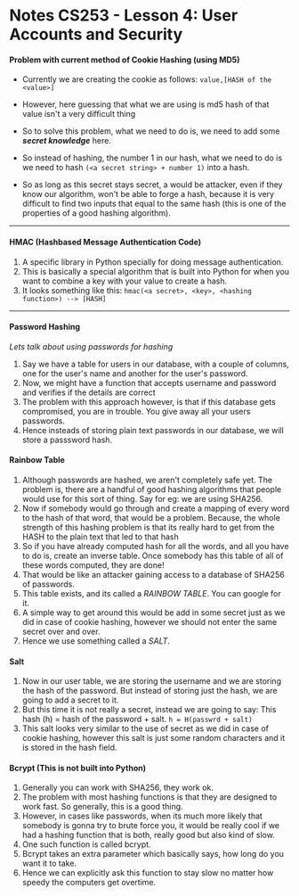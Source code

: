 # Notes CS253 - Lesson 4: User Accounts and Security

#### Problem with current method of Cookie Hashing (using MD5)

* Currently we are creating the cookie as follows: `value,[HASH of the <value>]`
* However, here guessing that what we are using is md5 hash of that value isn't a very difficult thing

* So to solve this problem, what we need to do is, we need to add some **_secret knowledge_** here.
* So instead of hashing, the number 1 in our hash, what we need to do is we need to hash `(<a secret string> + number 1)` into a hash.
* So as long as this secret stays secret, a would be attacker, even if they know our algorithm, won't be able to forge a hash, because it is very difficult to find two inputs that equal to the same hash (this is one of the properties of a good hashing algorithm).

---

#### HMAC (Hashbased Message Authentication Code)
1. A specific library in Python specially for doing message authentication.
2. This is basically a special algorithm that is built into Python for when you want to combine a key with your value to create a hash.
3. It looks something like this:
`hmac(<a secret>, <key>, <hashing function>) --> [HASH]`

---

#### Password Hashing
*_Lets talk about using passwords for hashing_*

1. Say we have a table for users in our database, with a couple of columns, one for the user's name and another for the user's password.
2. Now, we might have a function that accepts username and password and verifies if the details are correct
3. The problem with this approach however, is that if this database gets compromised, you are in trouble. You give away all your users passwords.
4. Hence insteads of storing plain text passwords in our database, we will store a passsword hash.


#### Rainbow Table

1. Although passwords are hashed, we aren't completely safe yet. The problem is, there are a handful of good hashing algorithms that people would use for this sort of thing. Say for eg: we are using SHA256.
2. Now if somebody would go through and create a mapping of every word to the hash of that word, that would be a problem. Because, the whole strength of this hashing problem is that its really hard to get from the HASH to the plain text that led to that hash
3. So if you have already computed hash for all the words, and all you have to do is, create an inverse table. Once somebody has this table of all of these words computed, they are done!
4. That would be like an attacker gaining access to a database of SHA256 of passwords.
5. This table exists, and its called a *RAINBOW TABLE*. You can google for it.
6. A simple way to get around this would be add in some secret just as we did in case of cookie hashing, however we should not enter the same secret over and over.
7. Hence we use something called a *SALT*.

#### Salt

1. Now in our user table, we are storing the username and we are storing the hash of the password. But instead of storing just the hash, we are going to add a secret to it.
2. But this time it is not really a secret, instead we are going to say:
This hash (h) = hash of the password + salt.
`h = H(passwrd + salt)`
3. This salt looks very similar to the use of secret as we did in case of cookie hashing, however this salt is just some random characters and it is stored in the hash field.
 
#### Bcrypt (This is not built into Python)

1. Generally you can work with SHA256, they work ok.
2. The problem with most hashing functions is that they are designed to work fast. So generally, this is a good thing.
3. However, in cases like passwords, when its much more likely that somebody is gonna try to brute force you, it would be really cool if we had a hashing function that is both, really good but also kind of slow.
4. One such function is called bcrypt.
5. Bcrypt takes an extra parameter which basically says, how long do you want it to take.
6. Hence we can explicitly ask this function to stay slow no matter how speedy the computers get overtime.